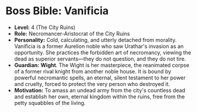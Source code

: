 # Boss Bible: Vanificia

-   **Level:** 4 (The City Ruins)
-   **Role:** Necromancer-Aristocrat of the City Ruins
-   **Personality:** Cold, calculating, and utterly detached from morality. Vanificia is a former Aurelion noble who saw Urathar's invasion as an opportunity. She practices the forbidden art of necromancy, viewing the dead as superior servants—they do not question, and they do not tire.
-   **Guardian:** **Wight**. The Wight is her masterpiece, the reanimated corpse of a former rival knight from another noble house. It is bound by powerful necromantic spells, an eternal, silent testament to her power and cruelty, forced to protect the very person who destroyed it.
-   **Motivation:** To amass an undead army from the city's countless dead and establish her own, eternal kingdom within the ruins, free from the petty squabbles of the living.
